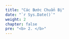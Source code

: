 ```yaml
---
title: "Các Bước Chuẩn Bị"
date: "`r Sys.Date()`"
weight: 2
chapter: false
pre: "<b> 2. </b>"
---
```


